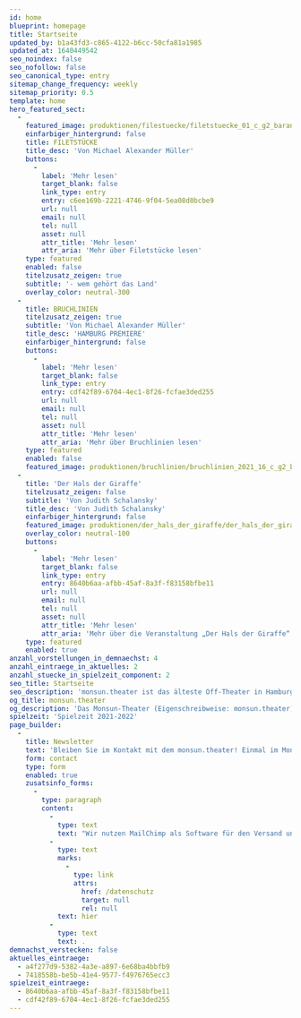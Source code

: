 ```yaml
---
id: home
blueprint: homepage
title: Startseite
updated_by: b1a43fd3-c865-4122-b6cc-50cfa81a1985
updated_at: 1640449542
seo_noindex: false
seo_nofollow: false
seo_canonical_type: entry
sitemap_change_frequency: weekly
sitemap_priority: 0.5
template: home
hero_featured_sect:
  -
    featured_image: produktionen/filestuecke/filetstuecke_01_c_g2_baraniak_web.jpg
    einfarbiger_hintergrund: false
    title: FILETSTÜCKE
    title_desc: 'Von Michael Alexander Müller'
    buttons:
      -
        label: 'Mehr lesen'
        target_blank: false
        link_type: entry
        entry: c6ee169b-2221-4746-9f04-5ea08d0bcbe9
        url: null
        email: null
        tel: null
        asset: null
        attr_title: 'Mehr lesen'
        attr_aria: 'Mehr über Filetstücke lesen'
    type: featured
    enabled: false
    titelzusatz_zeigen: true
    subtitle: '- wem gehört das Land'
    overlay_color: neutral-300
  -
    title: BRUCHLINIEN
    titelzusatz_zeigen: true
    subtitle: 'Von Michael Alexander Müller'
    title_desc: 'HAMBURG PREMIERE'
    einfarbiger_hintergrund: false
    buttons:
      -
        label: 'Mehr lesen'
        target_blank: false
        link_type: entry
        entry: cdf42f89-6704-4ec1-8f26-fcfae3ded255
        url: null
        email: null
        tel: null
        asset: null
        attr_title: 'Mehr lesen'
        attr_aria: 'Mehr über Bruchlinien lesen'
    type: featured
    enabled: false
    featured_image: produktionen/bruchlinien/bruchlinien_2021_16_c_g2_baraniak.jpg
  -
    title: 'Der Hals der Giraffe'
    titelzusatz_zeigen: false
    subtitle: 'Von Judith Schalansky'
    title_desc: 'Von Judith Schalansky'
    einfarbiger_hintergrund: false
    featured_image: produktionen/der_hals_der_giraffe/der_hals_der_giraffe_02_c_g2_baraniak.jpg
    overlay_color: neutral-100
    buttons:
      -
        label: 'Mehr lesen'
        target_blank: false
        link_type: entry
        entry: 8640b6aa-afbb-45af-8a3f-f83158bfbe11
        url: null
        email: null
        tel: null
        asset: null
        attr_title: 'Mehr lesen'
        attr_aria: 'Mehr über die Veranstaltung „Der Hals der Giraffe“ lesen'
    type: featured
    enabled: true
anzahl_vorstellungen_in_demnaechst: 4
anzahl_eintraege_in_aktuelles: 2
anzahl_stuecke_in_spielzeit_component: 2
seo_title: Startseite
seo_description: 'monsun.theater ist das älteste Off-Theater in Hamburg und besteht seit 1980. Es befindet sich im Stadtteil Ottensen.'
og_title: monsun.theater
og_description: 'Das Monsun-Theater (Eigenschreibweise: monsun.theater) ist das älteste Off-Theater in Hamburg und besteht seit 1980. Es befindet sich im Stadtteil Ottensen.'
spielzeit: 'Spielzeit 2021-2022'
page_builder:
  -
    title: Newsletter
    text: 'Bleiben Sie im Kontakt mit dem monsun.theater! Einmal im Monat aktuelle Informationen zu unseren Veranstaltungen: Premieren, Festivals, Extra-Events und ein Blick hinter die Kulissen.'
    form: contact
    type: form
    enabled: true
    zusatsinfo_forms:
      -
        type: paragraph
        content:
          -
            type: text
            text: "Wir nutzen MailChimp als Software für den Versand unseres Newsletter. Nach Bestätigen des Buttons \"SENDEN\" erhalten Sie innerhalb weniger Minuten eine E-Mail mit einem Bestätigungslink, um Ihre Anmeldung abzuschließen. Sie willigen hiermit in die Verarbeitung Ihrer Daten zu diesem Zweck ein. Ihre Daten werden nur zu diesem Zweck verwendet und nicht an Dritte weitergegeben. Sie können den Newsletter jederzeit wieder durch einen Klick auf das entsprechende Feld am Ende des Newsletters abbestellen. Ihre E-Maildaten werden dann automatisch aus dem Verteiler ausgetragen. Hinweise zum Datenschutz finden Sie\_"
          -
            type: text
            marks:
              -
                type: link
                attrs:
                  href: /datenschutz
                  target: null
                  rel: null
            text: hier
          -
            type: text
            text: .
demnachst_verstecken: false
aktuelles_eintraege:
  - a4f277d9-5382-4a3e-a897-6e68ba4bbfb9
  - 7418558b-be5b-41e4-9577-f4976765ecc3
spielzeit_eintraege:
  - 8640b6aa-afbb-45af-8a3f-f83158bfbe11
  - cdf42f89-6704-4ec1-8f26-fcfae3ded255
---
```

